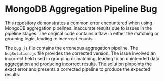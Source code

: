 # MongoDB Aggregation Pipeline Bug

This repository demonstrates a common error encountered when using MongoDB aggregation pipelines: inaccurate results due to issues in the pipeline stages. The original code contains a flaw in either the matching or grouping logic, leading to incorrect counts.

The `bug.js` file contains the erroneous aggregation pipeline. The `bugSolution.js` file provides the corrected version.  The issue involved an incorrect field used in grouping or matching, leading to an unintended data aggregation and producing incorrect results.  The solution pinpoints the exact error and presents a corrected pipeline to produce the expected results.